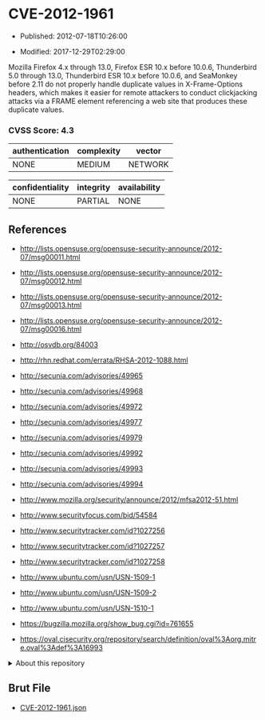 # CVE-2012-1961

- Published: 2012-07-18T10:26:00

- Modified: 2017-12-29T02:29:00

Mozilla Firefox 4.x through 13.0, Firefox ESR 10.x before 10.0.6, Thunderbird 5.0 through 13.0, Thunderbird ESR 10.x before 10.0.6, and SeaMonkey before 2.11 do not properly handle duplicate values in X-Frame-Options headers, which makes it easier for remote attackers to conduct clickjacking attacks via a FRAME element referencing a web site that produces these duplicate values.

### CVSS Score: **4.3**

| authentication | complexity | vector |
| --- | --- | --- |
| NONE | MEDIUM | NETWORK |

| confidentiality | integrity | availability |
| --- | --- | --- |
| NONE | PARTIAL | NONE |

## References

* http://lists.opensuse.org/opensuse-security-announce/2012-07/msg00011.html

* http://lists.opensuse.org/opensuse-security-announce/2012-07/msg00012.html

* http://lists.opensuse.org/opensuse-security-announce/2012-07/msg00013.html

* http://lists.opensuse.org/opensuse-security-announce/2012-07/msg00016.html

* http://osvdb.org/84003

* http://rhn.redhat.com/errata/RHSA-2012-1088.html

* http://secunia.com/advisories/49965

* http://secunia.com/advisories/49968

* http://secunia.com/advisories/49972

* http://secunia.com/advisories/49977

* http://secunia.com/advisories/49979

* http://secunia.com/advisories/49992

* http://secunia.com/advisories/49993

* http://secunia.com/advisories/49994

* http://www.mozilla.org/security/announce/2012/mfsa2012-51.html

* http://www.securityfocus.com/bid/54584

* http://www.securitytracker.com/id?1027256

* http://www.securitytracker.com/id?1027257

* http://www.securitytracker.com/id?1027258

* http://www.ubuntu.com/usn/USN-1509-1

* http://www.ubuntu.com/usn/USN-1509-2

* http://www.ubuntu.com/usn/USN-1510-1

* https://bugzilla.mozilla.org/show_bug.cgi?id=761655

* https://oval.cisecurity.org/repository/search/definition/oval%3Aorg.mitre.oval%3Adef%3A16993

<details>
<summary>About this repository</summary> 

  This repository is part of the project [Live Hack CVE](https://github.com/Live-Hack-CVE). Main website can be found [www.live-hack.org](https://www.live-hack.org) 
  
  Made by [Sn0wAlice](https://github.com/Sn0wAlice) for the people that care about security and need to have a feed of the latest CVEs. Hope you enjoy it, don't forget to star the repo and follow me on [Twitter](https://twitter.com/Sn0wAlice) and [Github](https://github.com/Sn0wAlice). And that is my [personnal website](https://www.alice-snow.me/)

  - [Home Page](https://github.com/Live-Hack-CVE)
  - [Framework](https://github.com/Live-Hack-CVE/cve-framework)
  - [CVE database](https://github.com/Live-Hack-CVE/full_database)
  - [Changelog](https://github.com/Live-Hack-CVE/Changelog)
</details>

## Brut File

* [CVE-2012-1961.json](https://raw.githubusercontent.com/Live-Hack-CVE/full_database/main/cves/2012/CVE-2012-1961.json)

